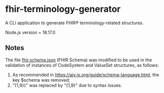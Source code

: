 # fhir-terminology-generator
A CLI application to generate FHIR® terminology-related structures.

Node.js version = 18.17.0

## Notes
The file [fhir.schema.json](schemas/R5/fhir.schema.json) (FHIR Schema) was modified to be used in the validation of instances of CodeSystem and ValueSet structures, as follows:
1. As recommended in https://ajv.js.org/guide/schema-language.html, the key $schema was removed;
2. "{1,9}}" was replaced by "{1,9}" due to syntax issues.
